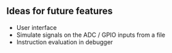 ## Ideas for future features

* User interface
* Simulate signals on the ADC / GPIO inputs from a file
* Instruction evaluation in debugger
